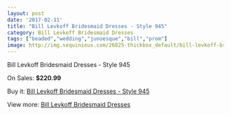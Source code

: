 ```yaml
---
layout: post
date: '2017-02-11'
title: "Bill Levkoff Bridesmaid Dresses - Style 945"
category: Bill Levkoff Bridesmaid Dresses
tags: ["beaded","wedding","junoesque","bill","prom"]
image: http://img.sequinious.com/26825-thickbox_default/bill-levkoff-bridesmaid-dresses-style-945.jpg
---
```

Bill Levkoff Bridesmaid Dresses - Style 945

On Sales: **$220.99**
<a href="https://www.sequinious.com/bill-levkoff-bridesmaid-dresses/10844-bill-levkoff-bridesmaid-dresses-style-945.html"><amp-img layout="responsive" width="600" height="600" src="//img.sequinious.com/26825-thickbox_default/bill-levkoff-bridesmaid-dresses-style-945.jpg" alt="Bill Levkoff Bridesmaid Dresses - Style 945 0" /></a>

Buy it: [Bill Levkoff Bridesmaid Dresses - Style 945](https://www.sequinious.com/bill-levkoff-bridesmaid-dresses/10844-bill-levkoff-bridesmaid-dresses-style-945.html "Bill Levkoff Bridesmaid Dresses - Style 945")

View more: [Bill Levkoff Bridesmaid Dresses](https://www.sequinious.com/38-bill-levkoff-bridesmaid-dresses "Bill Levkoff Bridesmaid Dresses")
